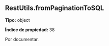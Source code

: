 ## RestUtils.fromPaginationToSQL

**Tipo:** object

**Índice de propiedad:** 38

Por documentar.



